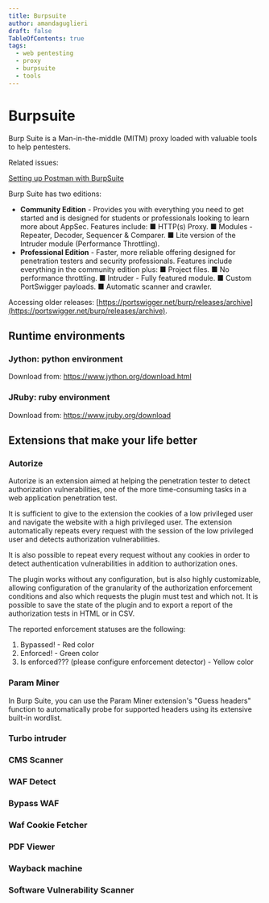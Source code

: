 ```yaml
---
title: Burpsuite
author: amandaguglieri
draft: false
TableOfContents: true
tags:
  - web pentesting
  - proxy
  - burpsuite
  - tools
---
```


# Burpsuite

Burp Suite is a Man-in-the-middle (MITM) proxy loaded with valuable tools to help pentesters.

Related issues:

[Setting up Postman with BurpSuite](proxies.md)

Burp Suite has two editions:

- **Community Edition** - Provides you with everything you need to get started and is designed for students or professionals looking to learn more about AppSec. Features include:
		■ HTTP(s) Proxy.
		■ Modules - Repeater, Decoder, Sequencer & Comparer.
		■ Lite version of the Intruder module (Performance Throttling).
- **Professional Edition** - Faster, more reliable offering designed for penetration testers and security professionals. Features include everything in the community edition plus:
		■ Project files.
		■ No performance throttling.
		■ Intruder - Fully featured module.
		■ Custom PortSwigger payloads.
		■ Automatic scanner and crawler.


Accessing older releases: [https://portswigger.net/burp/releases/archive](https://portswigger.net/burp/releases/archive).



## Runtime environments

### Jython: python environment

Download from: https://www.jython.org/download.html


###  JRuby: ruby environment

Download from:  https://www.jruby.org/download

## Extensions that make your life better

### Autorize 

Autorize is an extension aimed at helping the penetration tester to detect authorization vulnerabilities, one of the more time-consuming tasks in a web application penetration test.

It is sufficient to give to the extension the cookies of a low privileged user and navigate the website with a high privileged user. The extension automatically repeats every request with the session of the low privileged user and detects authorization vulnerabilities.

It is also possible to repeat every request without any cookies in order to detect authentication vulnerabilities in addition to authorization ones.

The plugin works without any configuration, but is also highly customizable, allowing configuration of the granularity of the authorization enforcement conditions and also which requests the plugin must test and which not. It is possible to save the state of the plugin and to export a report of the authorization tests in HTML or in CSV.

The reported enforcement statuses are the following:

1.  Bypassed! - Red color
2.  Enforced! - Green color
3.  Is enforced??? (please configure enforcement detector) - Yellow color

### Param Miner

In Burp Suite, you can use the Param Miner extension's "Guess headers" function to automatically probe for supported headers using its extensive built-in wordlist.


### Turbo intruder


### CMS Scanner

### WAF Detect

### Bypass WAF

### Waf Cookie Fetcher

### PDF Viewer

### Wayback machine

### Software Vulnerability Scanner

